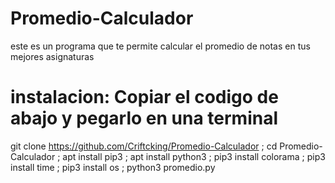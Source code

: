 # Promedio-Calculador
este es un programa que te permite calcular el promedio de notas en tus mejores asignaturas


# instalacion: Copiar el codigo de abajo y pegarlo en una terminal

git clone https://github.com/Criftcking/Promedio-Calculador ; cd Promedio-Calculador ; apt install pip3 ; apt install python3 ; pip3 install colorama ; pip3 install time ; pip3 install os ; python3 promedio.py
